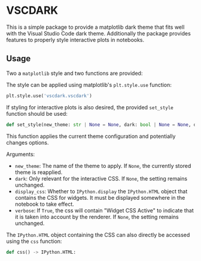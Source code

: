 # VSCDARK

This is a simple package to provide a matplotlib dark theme that fits well with the Visual Studio Code dark theme.
Additionally the package provides features to properly style interactive plots in notebooks.

## Usage

Two a `matplotlib` style and two functions are provided:

The style can be applied using matplotlib's `plt.style.use` function:
```python	
plt.style.use('vscdark.vscdark')
```

If styling for interactive plots is also desired, the provided `set_style` function should be used:

```python
def set_style(new_theme: str | None = None, dark: bool | None = None, display_css: bool = True, verbose: bool | None = None) -> None:
```

This function applies the current theme configuration and potentially changes options.

Arguments:
- `new_theme`: The name of the theme to apply. If `None`, the currently stored theme is reapplied. 
- `dark`: Only relevant for the interactive CSS. If `None`, the setting remains unchanged.
- `display_css`: Whether to `IPython.display` the `IPython.HTML` object that contains the CSS for widgets. It must be displayed somewhere in the notebook to take effect.
- `verbose`: If `True`, the css will contain "Widget CSS Active" to indicate that it is taken into account by the renderer. If `None`, the setting remains unchanged.

The `IPython.HTML` object containing the CSS can also directly be accessed using the `css` function:

```python
def css() -> IPython.HTML:
```